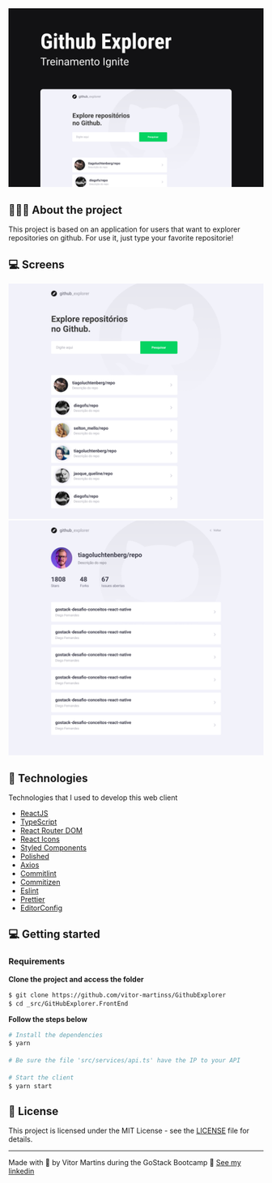 <img alt="Mockup" src="/readme.assets/githubexplorer.png">


## 💇🏻‍♂️ About the project

This project is based on an application for users that want to explorer repositories on github. For use it, just type your favorite repositorie!

## 💻 Screens

<img alt="Mockup" src="/readme.assets/dashboard.png">
<img alt="Mockup" src="/readme.assets/User.png">

## 🚀 Technologies

Technologies that I used to develop this web client

- [ReactJS](https://reactjs.org/)
- [TypeScript](https://www.typescriptlang.org/)
- [React Router DOM](https://reacttraining.com/react-router/)
- [React Icons](https://react-icons.netlify.com/#/)
- [Styled Components](https://styled-components.com/)
- [Polished](https://github.com/styled-components/polished)
- [Axios](https://github.com/axios/axios)
- [Commitlint](https://github.com/conventional-changelog/commitlint)
- [Commitizen](https://github.com/commitizen/cz-cli)
- [Eslint](https://eslint.org/)
- [Prettier](https://prettier.io/)
- [EditorConfig](https://editorconfig.org/)

## 💻 Getting started

### Requirements

**Clone the project and access the folder**

```bash
$ git clone https://github.com/vitor-martinss/GithubExplorer
$ cd _src/GitHubExplorer.FrontEnd
```

**Follow the steps below**

```bash
# Install the dependencies
$ yarn

# Be sure the file 'src/services/api.ts' have the IP to your API

# Start the client
$ yarn start
```

## 📝 License

This project is licensed under the MIT License - see the [LICENSE](LICENSE) file for details.

---

Made with 💜 by Vitor Martins during the GoStack Bootcamp 👋 [See my linkedin](https://www.linkedin.com/in/vitormartinswebdesigner/)
